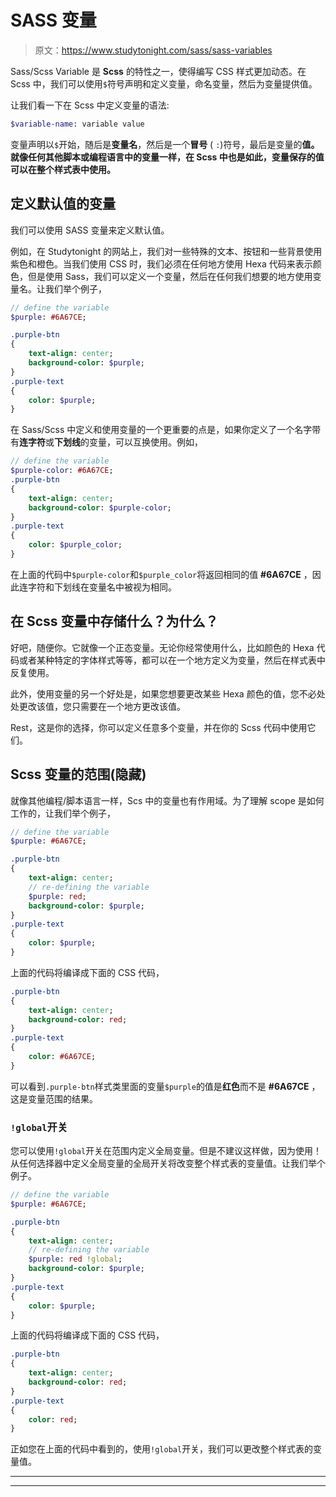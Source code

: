 # SASS 变量

> 原文：<https://www.studytonight.com/sass/sass-variables>

Sass/Scss Variable 是 **Scss** 的特性之一，使得编写 CSS 样式更加动态。在 Scss 中，我们可以使用`$`符号声明和定义变量，命名变量，然后为变量提供值。

让我们看一下在 Scss 中定义变量的语法:

```sass
$variable-name: variable value
```

变量声明以`$`开始，随后是**变量名**，然后是一个**冒号** ( `:`)符号，最后是变量的**值。就像任何其他脚本或编程语言中的变量一样，在 Scss 中也是如此，变量保存的值可以在整个样式表中使用。**

## 定义默认值的变量

我们可以使用 SASS 变量来定义默认值。

例如，在 Studytonight 的网站上，我们对一些特殊的文本、按钮和一些背景使用紫色和橙色。当我们使用 CSS 时，我们必须在任何地方使用 Hexa 代码来表示颜色，但是使用 Sass，我们可以定义一个变量，然后在任何我们想要的地方使用变量名。让我们举个例子，

```sass
// define the variable
$purple: #6A67CE;

.purple-btn
{
	text-align: center;
	background-color: $purple;
}
.purple-text
{
	color: $purple;
}
```

在 Sass/Scss 中定义和使用变量的一个更重要的点是，如果你定义了一个名字带有**连字符**或**下划线**的变量，可以互换使用。例如，

```sass
// define the variable
$purple-color: #6A67CE; 
.purple-btn 
{ 
    text-align: center; 
    background-color: $purple-color; 
} 
.purple-text 
{ 
    color: $purple_color;
}
```

在上面的代码中`$purple-color`和`$purple_color`将返回相同的值 **#6A67CE** ，因此连字符和下划线在变量名中被视为相同。

## 在 Scss 变量中存储什么？为什么？

好吧，随便你。它就像一个正态变量。无论你经常使用什么，比如颜色的 Hexa 代码或者某种特定的字体样式等等，都可以在一个地方定义为变量，然后在样式表中反复使用。

此外，使用变量的另一个好处是，如果您想要更改某些 Hexa 颜色的值，您不必处处更改该值，您只需要在一个地方更改该值。

Rest，这是你的选择，你可以定义任意多个变量，并在你的 Scss 代码中使用它们。

## Scss 变量的范围(隐藏)

就像其他编程/脚本语言一样，Scs 中的变量也有作用域。为了理解 scope 是如何工作的，让我们举个例子，

```sass
// define the variable
$purple: #6A67CE;

.purple-btn 
{ 
    text-align: center; 
    // re-defining the variable
    $purple: red;
    background-color: $purple; 
} 
.purple-text 
{ 
    color: $purple; 
}
```

上面的代码将编译成下面的 CSS 代码，

```sass
.purple-btn
{
    text-align: center;
    background-color: red;
}
.purple-text
{
    color: #6A67CE;
}
```

可以看到`.purple-btn`样式类里面的变量`$purple`的值是**红色**而不是 **#6A67CE** ，这是变量范围的结果。

### `!global`开关

您可以使用`!global`开关在范围内定义全局变量。但是不建议这样做，因为使用！从任何选择器中定义全局变量的全局开关将改变整个样式表的变量值。让我们举个例子。

```sass
// define the variable
$purple: #6A67CE;

.purple-btn 
{ 
    text-align: center; 
    // re-defining the variable
    $purple: red !global;
    background-color: $purple; 
} 
.purple-text 
{ 
    color: $purple; 
}
```

上面的代码将编译成下面的 CSS 代码，

```sass
.purple-btn
{
    text-align: center;
    background-color: red;
}
.purple-text
{
    color: red;
}
```

正如您在上面的代码中看到的，使用`!global`开关，我们可以更改整个样式表的变量值。

* * *

* * *